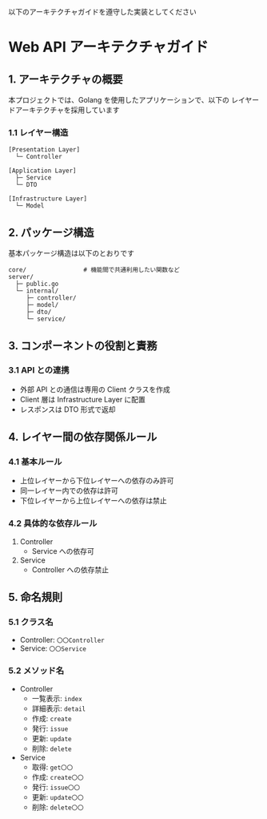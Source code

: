 以下のアーキテクチャガイドを遵守した実装としてください

# Web API アーキテクチャガイド

## 1. アーキテクチャの概要

本プロジェクトでは、Golang を使用したアプリケーションで、以下の レイヤードアーキテクチャを採用しています

### 1.1 レイヤー構造

```
[Presentation Layer]
  └─ Controller

[Application Layer]
  ├─ Service
  └─ DTO

[Infrastructure Layer]
  └─ Model
```

## 2. パッケージ構造

基本パッケージ構造は以下のとおりです

```
core/                # 機能間で共通利用したい関数など
server/
  ├─ public.go
  └─ internal/
     ├─ controller/
     ├─ model/
     ├─ dto/
     └─ service/
```

## 3. コンポーネントの役割と責務

### 3.1 API との連携

- 外部 API との通信は専用の Client クラスを作成
- Client 層は Infrastructure Layer に配置
- レスポンスは DTO 形式で返却

## 4. レイヤー間の依存関係ルール

### 4.1 基本ルール

- 上位レイヤーから下位レイヤーへの依存のみ許可
- 同一レイヤー内での依存は許可
- 下位レイヤーから上位レイヤーへの依存は禁止

### 4.2 具体的な依存ルール

1. Controller
   - Service への依存可
2. Service
   - Controller への依存禁止

## 5. 命名規則

### 5.1 クラス名

- Controller: `〇〇Controller`
- Service: `〇〇Service`

### 5.2 メソッド名

- Controller
  - 一覧表示: `index`
  - 詳細表示: `detail`
  - 作成: `create`
  - 発行: `issue`
  - 更新: `update`
  - 削除: `delete`
- Service
  - 取得: `get〇〇`
  - 作成: `create〇〇`
  - 発行: `issue〇〇`
  - 更新: `update〇〇`
  - 削除: `delete〇〇`
